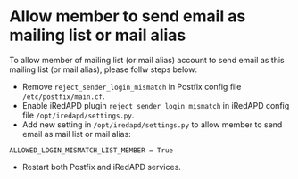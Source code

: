 # Allow member to send email as mailing list or mail alias

To allow member of mailing list (or mail alias) account to send email as this
mailing list (or mail alias), please follw steps below:

* Remove `reject_sender_login_mismatch` in Postfix config file `/etc/postfix/main.cf`.
* Enable iRedAPD plugin `reject_sender_login_mismatch` in iRedAPD config file
  `/opt/iredapd/settings.py`.
* Add new setting in `/opt/iredapd/settings.py` to allow member to send email
  as mail list or mail alias:

```
ALLOWED_LOGIN_MISMATCH_LIST_MEMBER = True
```

* Restart both Postfix and iRedAPD services.
